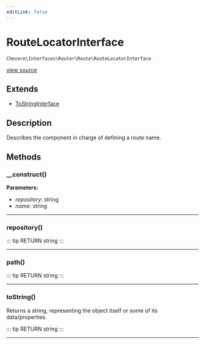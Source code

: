 ```yaml
---
editLink: false
---
```


# RouteLocatorInterface

`Chevere\Interfaces\Router\Route\RouteLocatorInterface`

[view source](https://github.com/chevere/chevere/blob/master/src/Chevere/Interfaces/Router/Route/RouteLocatorInterface.php)

## Extends

- [ToStringInterface](../../Common/ToStringInterface.md)

## Description

Describes the component in charge of defining a route name.

## Methods

### __construct()

**Parameters:**

- *repository*: string
- *name*: string

---

### repository()

::: tip RETURN
string
:::

---

### path()

::: tip RETURN
string
:::

---

### toString()

Returns a string, representing the object itself or some of its data/properties.

::: tip RETURN
string
:::

---
